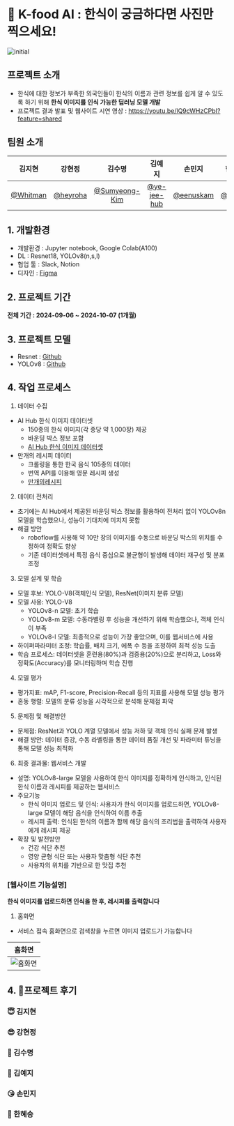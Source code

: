 # 🍚 K-food AI : 한식이 궁금하다면 사진만 찍으세요!
![initial](https://github.com/user-attachments/assets/d4067f65-f70e-433d-9321-cba797dc4891)

## 프로젝트 소개
- 한식에 대한 정보가 부족한 외국인들이 한식의 이름과 관련 정보를 쉽게 알 수 있도록 하기 위해 **한식 이미지를 인식 가능한 딥러닝 모델 개발**
- 프로젝트 결과 발표 및 웹사이트 시연 영상 : https://youtu.be/lQ9cWHzCPbI?feature=shared 

## 팀원 소개
|**김지현**|**강현정**|**김수명**|**김예지**|**손민지**|**한혜승**|
|:---:|:---:|:---:|:---:|:---:|:---:|
|[@Whitman](https://github.com/Whitmanbeing)|[@heyroha](https://github.com/heyroha)|[@Sumyeong-Kim](https://github.com/Sumyeong-Kim)|[@ye-jee-hub](https://github.com/ye-jee-hub)|[@eenuskam](https://github.com/eenuskam)|[@tmd03](https://github.com/tmd03)|

## 1. 개발환경
- 개발환경 : Jupyter notebook, Google Colab(A100)
- DL : Resnet18, YOLOv8(n,s,l)
- 협업 툴 : Slack, Notion
- 디자인 : [Figma](https://www.figma.com/design/VMDwoKV4GzqOgX2aABLjcQ/%ED%8C%8C%EC%9D%B4%EB%84%90%ED%94%84%EB%A1%9C%EC%A0%9D%ED%8A%B8?node-id=1-2&m=dev&t=1NvERl7hZnqNRuDR-1)

## 2. 프로젝트 기간
**전체 기간 : 2024-09-06 ~ 2024-10-07 (1개월)**

## 3. 프로젝트 모델
- Resnet : [Github](링크)
- YOLOv8 : [Github](링크)

## 4. 작업 프로세스
1) 데이터 수집
- AI Hub 한식 이미지 데이터셋  
  * 150종의 한식 이미지(각 종당 약 1,000장) 제공  
  * 바운딩 박스 정보 포함  
  * [AI Hub 한식 이미지 데이터셋](https://aihub.or.kr/aihubdata/data/view.do?currMenu=115&topMenu=100&aihubDataSe=data&dataSetSn=79)
- 만개의 레시피 데이터  
  * 크롤링을 통한 한국 음식 105종의 데이터  
  * 번역 API를 이용해 영문 레시피 생성  
  * [만개의레시피](https://www.10000recipe.com)
    
2) 데이터 전처리
- 초기에는 AI Hub에서 제공된 바운딩 박스 정보를 활용하여 전처리 없이 YOLOv8n 모델을 학습했으나, 성능이 기대치에 미치지 못함
- 해결 방안
  * roboflow를 사용해 약 10만 장의 이미지를 수동으로 바운딩 박스의 위치를 수정하여 정확도 향상
  * 기존 데이터셋에서 특정 음식 중심으로 불균형이 발생해 데이터 재구성 및 분포 조정

3) 모델 설계 및 학습
- 모델 후보: YOLO-V8(객체인식 모델), ResNet(이미지 분류 모델)
- 모델 사용: YOLO-V8
  * YOLOv8-n 모델: 초기 학습 
  * YOLOv8-m 모델: 수동라벨링 후 성능을 개선하기 위해 학습했으나, 객체 인식이 부족
  * YOLOv8-l 모델: 최종적으로 성능이 가장 좋았으며, 이를 웹서비스에 사용 
- 하이퍼파라미터 조정: 학습률, 배치 크기, 에폭 수 등을 조정하여 최적 성능 도출
- 학습 프로세스: 데이터셋을 훈련용(80%)과 검증용(20%)으로 분리하고, Loss와 정확도(Accuracy)를 모니터링하며 학습 진행

4) 모델 평가
- 평가지표: mAP, F1-score, Precision-Recall 등의 지표를 사용해 모델 성능 평가
- 혼동 행렬: 모델의 분류 성능을 시각적으로 분석해 문제점 파악

5) 문제점 및 해결방안
- 문제점: ResNet과 YOLO 계열 모델에서 성능 저하 및 객체 인식 실패 문제 발생
- 해결 방안: 데이터 증강, 수동 라벨링을 통한 데이터 품질 개선 및 파라미터 튜닝을 통해 모델 성능 최적화

6) 최종 결과물: 웹서비스 개발
- 설명: YOLOv8-large 모델을 사용하여 한식 이미지를 정확하게 인식하고, 인식된 한식 이름과 레시피를 제공하는 웹서비스
- 주요기능
  * 한식 이미지 업로드 및 인식: 사용자가 한식 이미지를 업로드하면, YOLOv8-large 모델이 해당 음식을 인식하여 이름 추출
  * 레시피 출력: 인식된 한식의 이름과 함께 해당 음식의 조리법을 출력하여 사용자에게 레시피 제공
- 확장 및 발전방안
  * 건강 식단 추천
  * 영양 균형 식단 또는 사용자 맞춤형 식단 추천
  * 사용자의 위치를 기반으로 한 맛집 추천

### [웹사이트 기능설명]
**한식 이미지를 업로드하면 인식을 한 후, 레시피를 출력합니다**

1. 홈화면
- 서비스 접속 홈화면으로 검색창을 누르면 이미지 업로드가 가능합니다

| 홈화면 |
|----------|
|![홈화면](https://github.com/your-username/your-repo-name/blob/branch-name/path/to/image.png)|

## 4. 🫶프로젝트 후기

### 😇 김지현
### 😎 강현정
### 🥰 김수명
### 🤩 김예지
### 😘 손민지
### 🥳 한혜승

